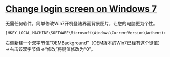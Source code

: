 # [Change login screen on Windows 7](http://blog.chdzone.cn/20100922279.html)

无需任何软件，简单修改Win7开机登陆界面背景图片，让您的电脑更为个性。

```
[HKEY_LOCAL_MACHINE\SOFTWARE\Microsoft\Windows\CurrentVersion\Authentication\LogonUI\Background]
```
右侧新建一个双字节值“OEMBackground”（OEM版本的Win7已经有这个键值）→右击该双字节值→“修改”将键值修改为“0”。
